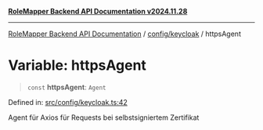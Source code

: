 [**RoleMapper Backend API Documentation v2024.11.28**](../../../README.md)

***

[RoleMapper Backend API Documentation](../../../modules.md) / [config/keycloak](../README.md) / httpsAgent

# Variable: httpsAgent

> `const` **httpsAgent**: `Agent`

Defined in: [src/config/keycloak.ts:42](https://github.com/FlowCraft-AG/RoleMapper/blob/a27a4625e026a9ad2c24db2d223617539cb70099/backend/src/config/keycloak.ts#L42)

Agent für Axios für Requests bei selbstsigniertem Zertifikat
